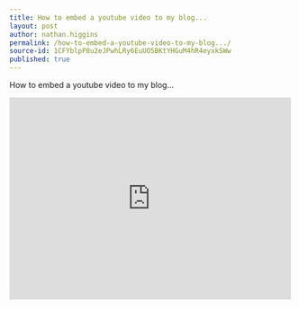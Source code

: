 ```yaml
---
title: How to embed a youtube video to my blog...
layout: post
author: nathan.higgins
permalink: /how-to-embed-a-youtube-video-to-my-blog.../
source-id: 1CFYblpP8u2eJPwhLRy6EuUO5BKtYHGuM4hR4eyxkSWw
published: true
---
```

How to embed a youtube video to my blog...

<iframe width="500" height="360" src="https://www.youtube.com/embed/bdnHKdb-Oss" frameborder="0" allowfullscreen></iframe>
